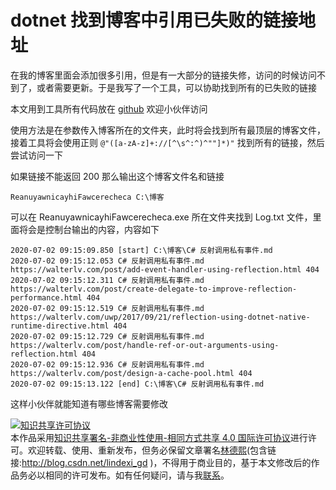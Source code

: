 
# dotnet 找到博客中引用已失败的链接地址

在我的博客里面会添加很多引用，但是有一大部分的链接失修，访问的时候访问不到了，或者需要更新。于是我写了一个工具，可以协助找到所有的已失败的链接

<!--more-->


<!-- CreateTime:7/2/2020 3:36:30 PM -->



本文用到工具所有代码放在 [github](https://github.com/lindexi/lindexi_gd/tree/5e17bc953f9e71de9d980ab844e7eceaa72234c8/ReanuyawnicayhiFawcerecheca) 欢迎小伙伴访问

使用方法是在参数传入博客所在的文件夹，此时将会找到所有最顶层的博客文件，接着工具将会使用正则 `@"([a-zA-z]+://[^\s^:^)^""]*)"` 找到所有的链接，然后尝试访问一下

如果链接不能返回 200 那么输出这个博客文件名和链接

```
ReanuyawnicayhiFawcerecheca C:\博客
```

可以在 ReanuyawnicayhiFawcerecheca.exe 所在文件夹找到 Log.txt 文件，里面将会是控制台输出的内容，内容如下

```
2020-07-02 09:15:09.850 [start] C:\博客\C# 反射调用私有事件.md
2020-07-02 09:15:12.053 C# 反射调用私有事件.md https://walterlv.com/post/add-event-handler-using-reflection.html 404
2020-07-02 09:15:12.311 C# 反射调用私有事件.md https://walterlv.com/post/create-delegate-to-improve-reflection-performance.html 404
2020-07-02 09:15:12.519 C# 反射调用私有事件.md https://walterlv.com/uwp/2017/09/21/reflection-using-dotnet-native-runtime-directive.html 404
2020-07-02 09:15:12.729 C# 反射调用私有事件.md https://walterlv.com/post/handle-ref-or-out-arguments-using-reflection.html 404
2020-07-02 09:15:12.936 C# 反射调用私有事件.md https://walterlv.com/post/design-a-cache-pool.html 404
2020-07-02 09:15:13.122 [end] C:\博客\C# 反射调用私有事件.md
```

这样小伙伴就能知道有哪些博客需要修改





<a rel="license" href="http://creativecommons.org/licenses/by-nc-sa/4.0/"><img alt="知识共享许可协议" style="border-width:0" src="https://licensebuttons.net/l/by-nc-sa/4.0/88x31.png" /></a><br />本作品采用<a rel="license" href="http://creativecommons.org/licenses/by-nc-sa/4.0/">知识共享署名-非商业性使用-相同方式共享 4.0 国际许可协议</a>进行许可。欢迎转载、使用、重新发布，但务必保留文章署名[林德熙](http://blog.csdn.net/lindexi_gd)(包含链接:http://blog.csdn.net/lindexi_gd )，不得用于商业目的，基于本文修改后的作品务必以相同的许可发布。如有任何疑问，请与我[联系](mailto:lindexi_gd@163.com)。
